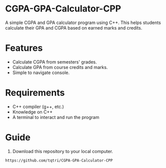 # CGPA-GPA-Calculator-CPP
A simple CGPA and GPA calculator program using C++. This helps students calculate their GPA and CGPA based on earned marks and credits.

# Features
- Calculate CGPA from semesters' grades.
- Calculate GPA from course credits and marks.
- Simple to navigate console.

# Requirements
- C++ compiler (g++, etc.)
- Knowledge on C++
- A terminal to interact and run the program

# Guide
1. Download this repository to your local computer.
```sh
https://github.com/tqtri/CGPA-GPA-Calculator-CPP
```
